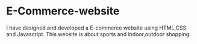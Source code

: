 # E-Commerce-website
I have designed and developed a E-commerce website using HTML,CSS and Javascript. This website is about sports and indoor,outdoor shopping.
